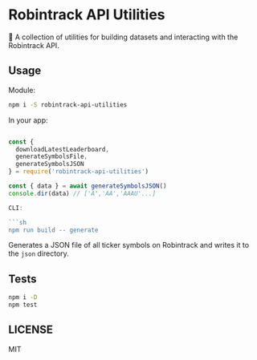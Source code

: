 # Robintrack API Utilities

🧰 A collection of utilities for building datasets and interacting with the
Robintrack API.

## Usage

Module:

```sh
npm i -S robintrack-api-utilities
```

In your app:

```js

const {
  downloadLatestLeaderboard,
  generateSymbolsFile,
  generateSymbolsJSON
} = require('robintrack-api-utilities')

const { data } = await generateSymbolsJSON()
console.dir(data) // ['A','AA','AAAU'...]

CLI:

```sh
npm run build -- generate
```

Generates a JSON file of all ticker symbols on Robintrack and
 writes it to the `json` directory.

## Tests

```sh
npm i -D
npm test
```

## LICENSE

MIT
